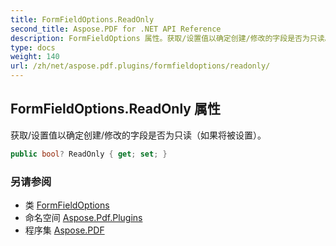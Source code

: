 ```yaml
---
title: FormFieldOptions.ReadOnly
second_title: Aspose.PDF for .NET API Reference
description: FormFieldOptions 属性。获取/设置值以确定创建/修改的字段是否为只读。
type: docs
weight: 140
url: /zh/net/aspose.pdf.plugins/formfieldoptions/readonly/
---
```

## FormFieldOptions.ReadOnly 属性

获取/设置值以确定创建/修改的字段是否为只读（如果将被设置）。

```csharp
public bool? ReadOnly { get; set; }
```

### 另请参阅

* 类 [FormFieldOptions](../)
* 命名空间 [Aspose.Pdf.Plugins](../../../aspose.pdf.plugins/)
* 程序集 [Aspose.PDF](../../../)